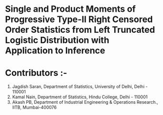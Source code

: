 # Single and Product Moments of Progressive Type-II Right Censored Order Statistics from Left Truncated Logistic Distribution with Application to Inference
# Contributors :-
 1.	Jagdish Saran, Department of Statistics, University of Delhi, Delhi - 110001
 2.	Kamal Nain, Department of Statistics, Hindu College, Delhi - 110001
 3.	Akash PB, Department of Industrial Engineering & Operations Research., IITB, Mumbai-400076
